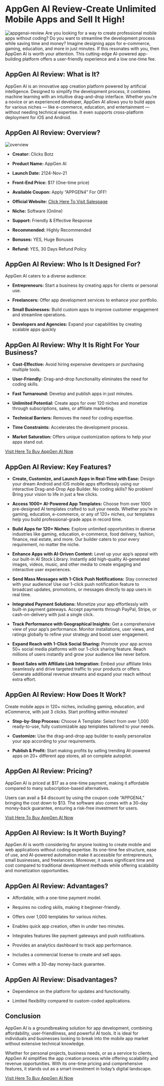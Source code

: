 # AppGen AI Review‐Create Unlimited Mobile Apps and Sell It High!


![appgenai-review](https://github.com/user-attachments/assets/635e59c0-57ce-42d5-8ac8-f436ab05baa7)
Are you looking for a way to create professional mobile apps without coding? Do you want to streamline the development process while saving time and money? Imagine designing apps for e-commerce, gaming, education, and more in just minutes. If this resonates with you, then AppGen AI is worth your attention. This cutting-edge AI-powered app-building platform offers a user-friendly experience and a low one-time fee. 

## AppGen AI Review: What is It?
AppGen AI is an innovative app creation platform powered by artificial intelligence. Designed to simplify the development process, it combines machine learning with an intuitive drag-and-drop interface. Whether you’re a novice or an experienced developer, AppGen AI allows you to build apps for various niches — like e-commerce, education, and entertainment — without needing technical expertise. It even supports cross-platform deployment for iOS and Android​.

## AppGen AI Review: Overview?
![overview](https://github.com/user-attachments/assets/92be8aa5-a54d-4b98-93ba-9063f159d50a)

* **Creator:** Clicks Botz

* **Product Name:** AppGen AI

* **Launch Date:** 2124-Nov-21

* **Front-End Price:** $17 (One-time price)

* **Available Coupon:** Apply “APPGEN4” For  OFF!

* **Official Website:** [Click Here To Visit Salespage](https://bit.ly/3Zd4FCt)

* **Niche:** Software (Online)

* **Support:** Friendly & Effective Response

* **Recommended:** Highly Recommended

* **Bonuses:** YES, Huge Bonuses

* **Refund:** YES, 30 Days Refund Policy


## AppGen AI Review: Who Is It Designed For?
AppGen AI caters to a diverse audience:

* **Entrepreneurs:** Start a business by creating apps for clients or personal use.

* **Freelancers:** Offer app development services to enhance your portfolio.

* **Small Businesses:** Build custom apps to improve customer engagement and streamline operations.

* **Developers and Agencies:** Expand your capabilities by creating scalable apps quickly​

## AppGen AI Review: Why It Is Right For Your Business?

* **Cost-Effective:** Avoid hiring expensive developers or purchasing multiple tools.

* **User-Friendly:** Drag-and-drop functionality eliminates the need for coding skills.

* **Fast Turnaround:** Develop and publish apps in just minutes.

* **Unlimited Potential:** Create apps for over 120 niches and monetize through subscriptions, sales, or affiliate marketing.

* **Technical Barriers:** Removes the need for coding expertise.

* **Time Constraints:** Accelerates the development process.

* **Market Saturation:** Offers unique customization options to help your apps stand out.

[Visit Here To Buy AppGen AI Now](https://bit.ly/3Zd4FCt)


## AppGen AI Review: Key Features?

* **Create, Customize, and Launch Apps in Real-Time with Ease:** Design your dream Android and iOS mobile apps effortlessly using our interactive Drag-and-Drop App Builder. No coding skills? No problem! Bring your vision to life in just a few clicks.

* **Access 1000+ AI-Powered App Templates:** Choose from over 1000 pre-designed AI templates crafted to suit your needs. Whether you’re in gaming, education, e-commerce, or any of 120+ niches, our templates help you build professional-grade apps in record time.

* **Build Apps for 120+ Niches:** Explore unlimited opportunities in diverse industries like gaming, education, e-commerce, food delivery, fashion, finance, real estate, and more. Our builder caters to your every requirement, no matter the niche.

* **Enhance Apps with AI-Driven Content:** Level up your app’s appeal with our built-in AI Stock Library. Instantly add high-quality AI-generated images, videos, music, and other media to create engaging and interactive user experiences.

* **Send Mass Messages with 1-Click Push Notifications:** Stay connected with your audience! Use our 1-click push notification feature to broadcast updates, promotions, or messages directly to app users in real time.

* **Integrated Payment Solutions:** Monetize your app effortlessly with built-in payment gateways. Accept payments through PayPal, Stripe, or cash-on-delivery with just a single click.

* **Track Performance with Geographical Insights:** Get a comprehensive view of your app’s performance. Monitor installations, user views, and ratings globally to refine your strategy and boost user engagement.

* **Expand Reach with 1-Click Social Sharing:** Promote your app across 50+ social media platforms with our 1-click sharing feature. Reach millions of users instantly and grow your audience like never before.

* **Boost Sales with Affiliate Link Integration:** Embed your affiliate links seamlessly and drive targeted traffic to your products or offers. Generate additional revenue streams and expand your reach without extra effort.

## AppGen AI Review: How Does It Work?

Create mobile apps in 120+ niches, including gaming, education, and eCommerce, with just 3 clicks. Start profiting within minutes!

* **Step-by-Step Process:** Choose A Template: Select from over 1,000 ready-to-use, fully customizable app templates tailored to your needs.

* **Customize:** Use the drag-and-drop app builder to easily personalize your app according to your requirements.

* **Publish & Profit:** Start making profits by selling trending AI-powered apps on 20+ different app stores, all on complete autopilot.

## AppGen AI Review: Pricing?

AppGen AI is priced at $17 as a one-time payment, making it affordable compared to many subscription-based alternatives.

Users can avail a $4 discount by using the coupon code “APPGEN4,” bringing the cost down to $13. The software also comes with a 30-day money-back guarantee, ensuring a risk-free investment for users.

[Visit Here To Buy AppGen AI Now](https://bit.ly/3Zd4FCt)


## AppGen AI Review: Is It Worth Buying?

AppGen AI is worth considering for anyone looking to create mobile and web applications without coding expertise. Its one-time fee structure, ease of use, and AI-powered automation make it accessible for entrepreneurs, small businesses, and freelancers. Moreover, it saves significant time and cost compared to traditional development methods while offering scalability and monetization opportunities.

## AppGen AI Review: Advantages?

* Affordable, with a one-time payment model.

* Requires no coding skills, making it beginner-friendly.

* Offers over 1,000 templates for various niches.

* Enables quick app creation, often in under two minutes.

* Integrates features like payment gateways and push notifications.

* Provides an analytics dashboard to track app performance.

* Includes a commercial license to create and sell apps.

* Comes with a 30-day money-back guarantee.

## AppGen AI Review: Disadvantages?

* Dependence on the platform for updates and functionality.

* Limited flexibility compared to custom-coded applications.

## Conclusion

AppGen AI is a groundbreaking solution for app development, combining affordability, user-friendliness, and powerful AI tools. It is ideal for individuals and businesses looking to break into the mobile app market without extensive technical knowledge.

Whether for personal projects, business needs, or as a service to clients, AppGen AI simplifies the app creation process while offering scalability and revenue opportunities. With its one-time pricing and comprehensive features, it stands out as a smart investment in today’s digital landscape.

[Visit Here To Buy AppGen AI Now](https://bit.ly/3Zd4FCt)





